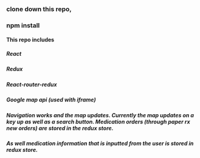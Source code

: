 ### clone down this repo,
### npm install

#### This repo includes
##### React
##### Redux
##### React-router-redux
##### Google map api (used with iframe)

##### Navigation works and the map updates. Currently the map updates on a key up as well as a search button. Medication orders (through paper rx new orders) are stored in the redux store.
##### As well medication information that is inputted from the user is stored in redux store.
